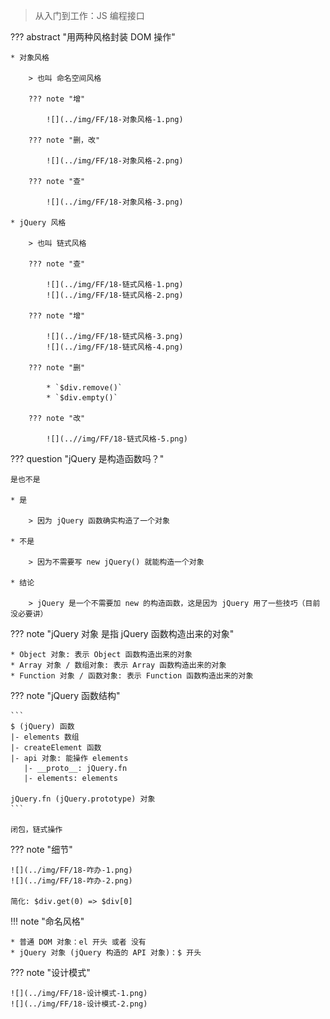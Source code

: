 > 从入门到工作：JS 编程接口

??? abstract "用两种风格封装 DOM 操作"

    * 对象风格

        > 也叫 命名空间风格

        ??? note "增"

            ![](../img/FF/18-对象风格-1.png)

        ??? note "删，改"

            ![](../img/FF/18-对象风格-2.png)

        ??? note "查"

            ![](../img/FF/18-对象风格-3.png)

    * jQuery 风格

        > 也叫 链式风格

        ??? note "查"

            ![](../img/FF/18-链式风格-1.png)
            ![](../img/FF/18-链式风格-2.png)

        ??? note "增"

            ![](../img/FF/18-链式风格-3.png)
            ![](../img/FF/18-链式风格-4.png)

        ??? note "删"

            * `$div.remove()`
            * `$div.empty()`

        ??? note "改"

            ![](..//img/FF/18-链式风格-5.png)



??? question "jQuery 是构造函数吗？"

    是也不是

    * 是

        > 因为 jQuery 函数确实构造了一个对象

    * 不是

        > 因为不需要写 new jQuery() 就能构造一个对象

    * 结论

        > jQuery 是一个不需要加 new 的构造函数，这是因为 jQuery 用了一些技巧（目前没必要讲）

??? note "jQuery 对象 是指 jQuery 函数构造出来的对象"

    * Object 对象: 表示 Object 函数构造出来的对象
    * Array 对象 / 数组对象: 表示 Array 函数构造出来的对象
    * Function 对象 / 函数对象: 表示 Function 函数构造出来的对象

??? note "jQuery 函数结构"

    ```
    $ (jQuery) 函数
    |- elements 数组
    |- createElement 函数
    |- api 对象: 能操作 elements
       |- __proto__: jQuery.fn
       |- elements: elements
    
    jQuery.fn (jQuery.prototype) 对象
    ```
    
    闭包，链式操作

??? note "细节"

    ![](../img/FF/18-咋办-1.png)
    ![](../img/FF/18-咋办-2.png)

    简化: $div.get(0) => $div[0]



!!! note "命名风格"

    * 普通 DOM 对象：el 开头 或者 没有
    * jQuery 对象 (jQuery 构造的 API 对象)：$ 开头

??? note "设计模式"

    ![](../img/FF/18-设计模式-1.png)
    ![](../img/FF/18-设计模式-2.png)

